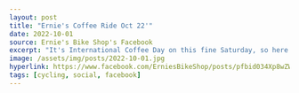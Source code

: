 ```yaml
---
layout: post
title: "Ernie's Coffee Ride Oct 22'"
date: 2022-10-01
source: Ernie's Bike Shop's Facebook
excerpt: "It's International Coffee Day on this fine Saturday, so here's a pic from our Morning Coffee ride last month. While these rides are now over for the season, we still have a few more group rides planned through October!"
image: /assets/img/posts/2022-10-01.jpg
hyperlink: https://www.facebook.com/ErniesBikeShop/posts/pfbid034Xp8wZW95KmDDEpwuY3HoJcjbMxJsdyzsCghLZbpAZkSgzCN4gvDtnGpiQg9hpLrl
tags: [cycling, social, facebook]
---
```

